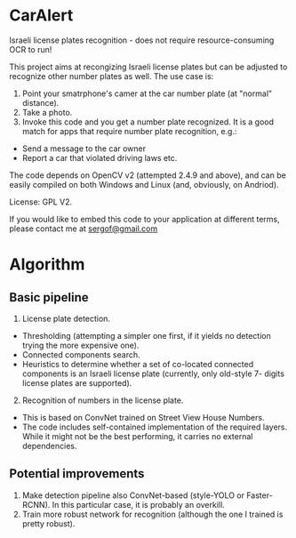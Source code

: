 # CarAlert
Israeli license plates recognition - does not require resource-consuming OCR to run!

This project aims at recongizing Israeli license plates but can be adjusted to recognize other number plates as well.
The use case is:
1) Point your smatrphone's camer at the car number plate (at "normal" distance).
2) Take a photo.
3) Invoke this code and you get a number plate recognized.
It is a good match for apps that require number plate recognition, e.g.:
- Send a message to the car owner
- Report a car that violated driving laws
etc.

The code depends on OpenCV v2 (attempted 2.4.9 and above), and can be easily compiled on both Windows and Linux (and, obviously, on Andriod).

License: GPL V2.

If you would like to embed this code to your application at different terms, please contact me at sergof@gmail.com


# Algorithm

## Basic pipeline
1) License plate detection.
  - Thresholding (attempting a simpler one first, if it yields no detection trying the more expensive one).
  - Connected components search.
  - Heuristics to determine whether a set of co-located connected components is an Israeli license plate (currently, only old-style 7-    digits license plates are supported).
2) Recognition of numbers in the license plate.
  - This is based on ConvNet trained on Street View House Numbers.
  - The code includes self-contained implementation of the required layers. While it might not be the best performing, it carries no external dependencies.
  
## Potential improvements
1) Make detection pipeline also ConvNet-based (style-YOLO or Faster-RCNN). In this particular case, it is probably an overkill.
2) Train more robust network for recognition (although the one I trained is pretty robust).
